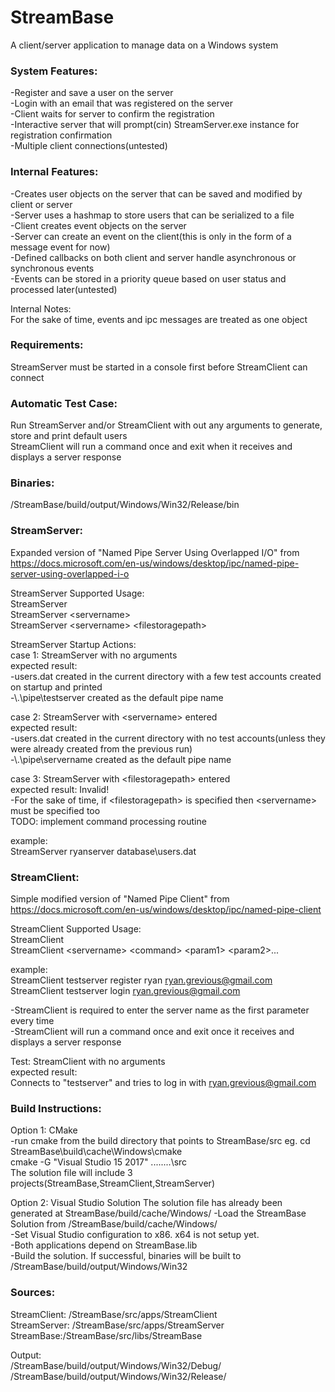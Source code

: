 # StreamBase
A client/server application to manage data on a Windows system

### System Features: 

-Register and save a user on the server  
-Login with an email that was registered on the server  
-Client waits for server to confirm the registration  
-Interactive server that will prompt(cin) StreamServer.exe instance for registration confirmation  
-Multiple client connections(untested)  

### Internal Features:

-Creates user objects on the server that can be saved and modified by client or server  
-Server uses a hashmap to store users that can be serialized to a file  
-Client creates event objects on the server  
-Server can create an event on the client(this is only in the form of a message event for now)  
-Defined callbacks on both client and server handle asynchronous or synchronous events  
-Events can be stored in a priority queue based on user status and processed later(untested)  

Internal Notes:  
For the sake of time, events and ipc messages are treated as one object  

### Requirements:  
StreamServer must be started in a console first before StreamClient can connect  

### Automatic Test Case:  
Run StreamServer and/or StreamClient with out any arguments to generate, store and print default users  
StreamClient will run a command once and exit when it receives and displays a server response  

### Binaries:

/StreamBase/build/output/Windows/Win32/Release/bin

### StreamServer:  

Expanded version of "Named Pipe Server Using Overlapped I/O" from  
https://docs.microsoft.com/en-us/windows/desktop/ipc/named-pipe-server-using-overlapped-i-o

StreamServer Supported Usage:  
StreamServer  
StreamServer \<servername>  
StreamServer \<servername> \<filestoragepath>  

StreamServer Startup Actions:  
case 1: StreamServer with no arguments  
expected result:   
-users.dat created in the current directory with a few test accounts created on startup and printed  
-\\.\pipe\testserver created as the default pipe name  

case 2: StreamServer with \<servername> entered  
expected result:  
-users.dat created in the current directory with no test accounts(unless they were already created from the previous run)  
-\\.\pipe\servername created as the default pipe name  

case 3: StreamServer with \<filestoragepath> entered  
expected result: Invalid!  
-For the sake of time, if \<filestoragepath> is specified then \<servername> must be specified too   
TODO: implement command processing routine  

example:  
StreamServer ryanserver database\users.dat


### StreamClient:

Simple modified version of "Named Pipe Client" from  
https://docs.microsoft.com/en-us/windows/desktop/ipc/named-pipe-client

StreamClient Supported Usage:  
StreamClient  
StreamClient \<servername> \<command> \<param1> \<param2>...  

example:  
StreamClient testserver register ryan ryan.grevious@gmail.com  
StreamClient testserver login ryan.grevious@gmail.com  

-StreamClient is required to enter the server name as the first parameter every time  
-StreamClient will run a command once and exit once it receives and displays a server response  

Test: StreamClient with no arguments  
expected result:   
Connects to "testserver" and tries to log in with ryan.grevious@gmail.com  


### Build Instructions:

Option 1: CMake  
-run cmake from the build directory that points to StreamBase/src
eg. cd StreamBase\build\cache\Windows\cmake  
    cmake -G "Visual Studio 15 2017" ..\..\..\..\src  
The solution file will include 3 projects(StreamBase,StreamClient,StreamServer)  

Option 2: Visual Studio Solution
The solution file has already been generated at StreamBase/build/cache/Windows/ 
-Load the StreamBase Solution from /StreamBase/build/cache/Windows/  
-Set Visual Studio configuration to x86. x64 is not setup yet.  
-Both applications depend on StreamBase.lib  
-Build the solution. If successful, binaries will be built to /StreamBase/build/output/Windows/Win32    

### Sources:  
StreamClient: /StreamBase/src/apps/StreamClient  
StreamServer: /StreamBase/src/apps/StreamServer  
StreamBase:/StreamBase/src/libs/StreamBase  

Output:  
/StreamBase/build/output/Windows/Win32/Debug/  
/StreamBase/build/output/Windows/Win32/Release/
